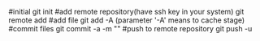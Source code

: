#initial
    git init
#add remote repository(have ssh key in your system)
    git remote add <local name> <remote repository name on github>
#add file
    git add -A <file-name> (parameter '-A' means to cache stage)
#commit files
    git commit -a -m "<your statement>"
#push to remote repository
    git push -u <local name> <branch>
